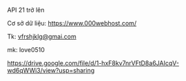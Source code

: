 API 21 trở lên


Cơ sở dữ liệu: https://www.000webhost.com/	

Tk: vfrshjklg@gmai.com	

mk: love0510

https://drive.google.com/file/d/1-hxF8kv7nrVFtD8a6JAIcqV-wd6qWWi3/view?usp=sharing
 
